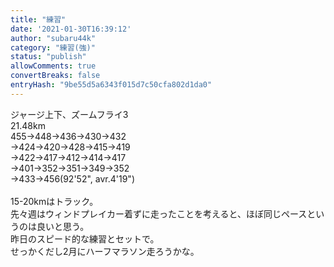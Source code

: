 ```yaml
---
title: "練習"
date: '2021-01-30T16:39:12'
author: "subaru44k"
category: "練習(強)"
status: "publish"
allowComments: true
convertBreaks: false
entryHash: "9be55d5a6343f015d7c50cfa802d1da0"
---
```

ジャージ上下、ズームフライ3<br>
21.48km<br>
455→448→436→430→432<br>
→424→420→428→415→419<br>
→422→417→412→414→417<br>
→401→352→351→349→352<br>
→433→456(92'52", avr.4'19")<br>
<br>
15-20kmはトラック。<br>
先々週はウィンドプレイカー着ずに走ったことを考えると、ほぼ同じペースというのは良いと思う。<br>
昨日のスピード的な練習とセットで。<br>
せっかくだし2月にハーフマラソン走ろうかな。

